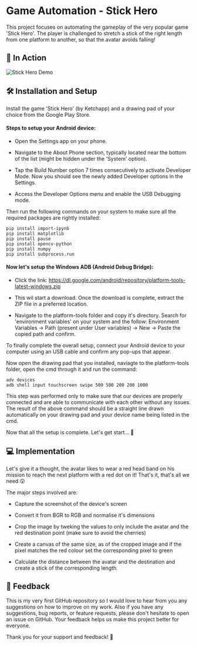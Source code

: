 
# Game Automation - Stick Hero

This project focuses on automating the gameplay of the very popular game 'Stick Hero'. The player is challenged to stretch a stick of the right length from one platform to another, so that the avatar avoids falling! 



## :running: In Action

![Stick Hero Demo](https://github.com/shritejtekale/game-automation-stick-hero/blob/main/Stick%20Hero%20Demo.gif)


## :hammer_and_wrench: Installation and Setup

Install the game 'Stick Hero' (by Ketchapp) and a drawing pad of your choice from the Google Play Store. 

#### Steps to setup your Android device:

* Open the Settings app on your phone.

* Navigate to the About Phone section, typically located near the bottom of the list (might be hidden under the 'System' option).

* Tap the Build Number option 7 times consecutively to activate Developer Mode. Now you should see the newly added Developer options in the Settings.

* Access the Developer Options menu and enable the USB Debugging mode.

Then run the following commands on your system to make sure all the required packages are rightly installed:

    pip install import-ipynb
    pip install matplotlib
    pip install pause
    pip install opencv-python
    pip install numpy
    pip install subprocess.run

#### Now let's setup the Windows ADB (Android Debug Bridge):

* Click the link: https://dl.google.com/android/repository/platform-tools-latest-windows.zip 

* This wil start a download. Once the download is complete, extract the ZIP file in a preferred location.

* Navigate to the platform-tools folder and copy it's directory. Search for 'environment variables' on your system and the follow: Environment Variables -> Path (present under User variables) -> New -> Paste the copied path and confirm.

To finally complete the overall setup, connect your Android device to your computer using an USB cable and confirm any pop-ups that appear.

Now open the drawing pad that you installed, naviagte to the platform-tools folder, open the cmd through it and run the command: 

    adv devices
    adb shell input touchscreen swipe 500 500 200 200 1000

This step was performed only to make sure that our devices are properly connected and are able to communicate with each other without any issues. The result of the above command should be a straight line drawn automatically on your drawing pad and your device name being listed in the cmd.

Now that all the setup is complete. Let's get start... :rocket:
## :computer: Implementation 

Let's give it a thought, the avatar likes to wear a red head band on his mission to reach the next platform with a red dot on it! That's it, that's all we need :astonished:

The major steps involved are:

* Capture the screenshot of the device's screen

* Convert it from BGR to RGB and normalise it's dimensions

* Crop the image by tweking the values to only include the avatar and the red destination point (make sure to avoid the cherries)

* Create a canvas of the same size, as of the cropped image and if the pixel matches the red colour set the corresponding pixel to green

* Calculate the distance between the avatar and the destination and create a stick of the corresponding length.

## :mega: Feedback

This is my very first GitHub repository so I would love to hear from you any suggestions on how to improve on my work. Also if you have any suggestions, bug reports, or feature requests, please don't hesitate to open an issue on GitHub. Your feedback helps us make this project better for everyone.

Thank you for your support and feedback! :pray:
